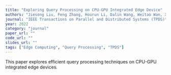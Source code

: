 ```yaml
---
title: "Exploring Query Processing on CPU-GPU Integrated Edge Device"
authors: "Jiesong Liu, Feng Zhang, Hourun Li, Dalin Wang, Weitao Wan, Xiaokun Fang, Jidong Zhai, Xiaoyong Du"
journal: "IEEE Transactions on Parallel and Distributed Systems (TPDS)"
year: 2022
category: "journal"
paper_url: ""
code_url: ""
slides_url: ""
tags: ["Edge Computing", "Query Processing", "TPDS"]
---
```

This paper explores efficient query processing techniques on CPU-GPU integrated edge devices.
